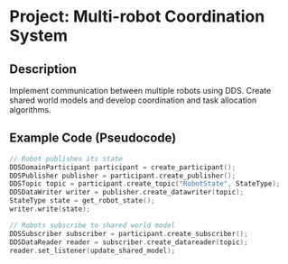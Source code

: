 # Project: Multi-robot Coordination System

## Description
Implement communication between multiple robots using DDS. Create shared world models and develop coordination and task allocation algorithms.

## Example Code (Pseudocode)
```cpp
// Robot publishes its state
DDSDomainParticipant participant = create_participant();
DDSPublisher publisher = participant.create_publisher();
DDSTopic topic = participant.create_topic("RobotState", StateType);
DDSDataWriter writer = publisher.create_datawriter(topic);
StateType state = get_robot_state();
writer.write(state);

// Robots subscribe to shared world model
DDSSubscriber subscriber = participant.create_subscriber();
DDSDataReader reader = subscriber.create_datareader(topic);
reader.set_listener(update_shared_model);
```
